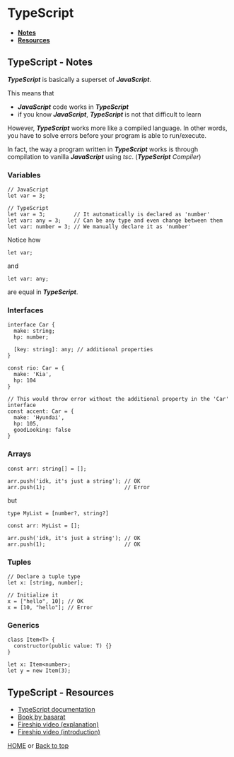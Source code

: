 # TypeScript

- **[Notes](#typescript---notes)**
- **[Resources](#typescript---resources)**

## TypeScript - Notes

***TypeScript*** is basically a superset of ***JavaScript***.

This means that

- ***JavaScript*** code works in ***TypeScript***
- if you know ***JavaScript***, ***TypeScript*** is not that difficult to learn

However, ***TypeScript*** works more like a compiled language. In other words, you have to solve errors before your program is able to run/execute.

In fact, the way a program written in ***TypeScript*** works is through compilation to vanilla ***JavaScript*** using *tsc*. (***TypeScript*** *Compiler*)

### Variables

    // JavaScript
    let var = 3;

    // TypeScript
    let var = 3;         // It automatically is declared as 'number'
    let var: any = 3;    // Can be any type and even change between them
    let var: number = 3; // We manually declare it as 'number'
Notice how

    let var;
and

    let var: any;
are equal in ***TypeScript***.

### Interfaces

    interface Car {
      make: string;
      hp: number;

      [key: string]: any; // additional properties
    }

    const rio: Car = {
      make: 'Kia',
      hp: 104
    }

    // This would throw error without the additional property in the 'Car' interface
    const accent: Car = {
      make: 'Hyundai',
      hp: 105,
      goodLooking: false
    }

### Arrays

    const arr: string[] = [];

    arr.push('idk, it's just a string'); // OK
    arr.push(1);                         // Error
but

    type MyList = [number?, string?]

    const arr: MyList = [];

    arr.push('idk, it's just a string'); // OK
    arr.push(1);                         // OK

### Tuples

    // Declare a tuple type
    let x: [string, number];

    // Initialize it
    x = ["hello", 10]; // OK
    x = [10, "hello"]; // Error

### Generics

    class Item<T> {
      constructor(public value: T) {}
    }

    let x: Item<number>;
    let y = new Item(3);

## TypeScript - Resources

- [TypeScript documentation](https://www.typescriptlang.org/docs/)
- [Book by basarat](https://basarat.gitbook.io/typescript/)
- [Fireship video (explanation)](https://youtu.be/zQnBQ4tB3ZA)
- [Fireship video (introduction)](https://youtu.be/ahCwqrYpIuM)

[HOME](https://github.com/Stratis-Dermanoutsos/Full-Stack-2021#full-stack-roadmap-2021) or [Back to top](#typescript)
